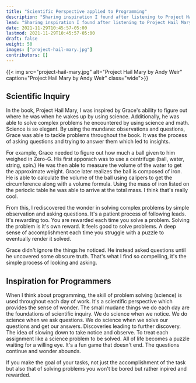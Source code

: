 ```yaml
---
title: "Scientific Perspective applied to Programming"
description: "Sharing inspiration I found after listening to Project Hail Mary by Andy Weir."
lead: "Sharing inspiration I found after listening to Project Hail Mary by Andy Weir."
date: 2021-11-29T10:45:57-05:00
lastmod: 2021-11-29T10:45:57-05:00
draft: false
weight: 50
images: ["project-hail-mary.jpg"]
contributors: []
---
```


{{< img src="project-hail-mary.jpg" alt="Project Hail Mary by Andy Weir" caption="Project Hail Mary by Andy Weir" class="wide">}}

## Scientific Inquiry

In the book, Project Hail Mary, I was inspired by Grace's ability to figure out where he was 
when he wakes up by using science. Additionally, he was able to solve complex problems he encountered 
by using science and math. Science is so elegant. By using the mundane: observations and questions, Grace 
was able to tackle problems throughout the book. It was the process of asking questions and trying to
answer them which led to insights.

For example, Grace needed to figure out how much a ball given to him weighed in Zero-G. His first apporach 
was to use a centrifuge (ball, water, string, spin.) He was then able to measure the volume of the water to get the 
approximate weight. Grace later realizes the ball is composed of iron. He is able to calculate the volume 
of the ball using calipers to get the circumference along with a volume formula. Using the mass of iron listed on 
the periodic table he was able to arrive at the total mass. I think that's really cool.

From this, I rediscovered the wonder in solving complex problems by simple observation and asking questions. 
It's a patient process of following leads. It's rewarding too. You are rewarded each time you solve a problem. 
Solving the problem is it's own reward. It feels good to solve problems. A deep sense of accomplishment each time
you struggle with a puzzle to eventually render it solved.

Grace didn't ignore the things he noticed. He instead asked questions until he uncovered some obscure truth.
That's what I find so compelling, it's the simple process of looking and asking.

## Inspiration for Programmers

When I think about programming, the skill of problem solving (science) is used throughout each day of work. It's
a scientific perspective which provides the sense of wonder. The small mudane things we do each day
are the foundations of scientific inquiry. We do science when we notice. We do science when we ask questions. 
We do science when we solve our questions and get our answers. Discoveries leading to further discovery. The 
idea of slowing down to take notice and observe. To treat each assignment like a science problem to be solved. All of
life becomes a puzzle waiting for a willing eye. It's a fun game that doesn't end. The questions continue and
wonder abounds.

If you make the goal of your tasks, not just the accomplishment of the task but also that of solving problems 
you won't be bored but rather inpired and rewarded.